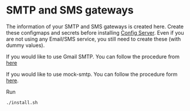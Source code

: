 # SMTP and SMS gateways

The information of your SMTP and SMS gateways is created here.  Create these configmaps and secrets before installing [Config Server](../../mosip/config_server).  Even if you are not using any Email/SMS service, you still need to create these (with dummy values).

If you would like to use Gmail SMTP. You can follow the procedure from [here](../../docs/create-gmail-app-password.md)

If you would like to use mock-smtp. You can follow the procedure form [here](../../mosip/mock-smtp/README.md).

Run 
```sh
./install.sh
```
